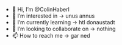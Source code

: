 - 👋 Hi, I’m @ColinHaberl
- 👀 I’m interested in -> unus annus
- 🌱 I’m currently learning -> htl donaustadt
- 💞️ I’m looking to collaborate on -> nothing
- 📫 How to reach me -> gar ned

<!---
ColinHaberl/ColinHaberl is a ✨ special ✨ repository because its `README.md` (this file) appears on your GitHub profile.
You can click the Preview link to take a look at your changes.
--->

